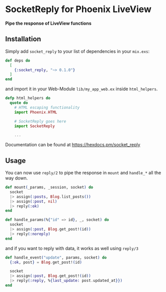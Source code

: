 # SocketReply for Phoenix LiveView

**Pipe the response of LiveView functions**

## Installation

Simply add `socket_reply` to your list of dependencies in your `mix.exs`:

```elixir
def deps do
  [
    {:socket_reply, "~> 0.1.0"}
  ]
end
```

and import it in your Web-Module `lib/my_app_web.ex` inside `html_helpers`.

```elixir
defp html_helpers do
  quote do
    # HTML escaping functionality
    import Phoenix.HTML

    # SocketReply goes here
    import SocketReply

    ...
```

Documentation can be found at https://hexdocs.pm/socket_reply

## Usage

You can now use `reply/2` to pipe the response in `mount` and `handle_*` all the way down.

```elixir
def mount(_params, _session, socket) do
  socket
  |> assign(:posts, Blog.list_posts())
  |> assign(:post, nil)
  |> reply(:ok)
end

def handle_params(%{"id" => id}, _, socket) do
  socket
  |> assign(:post, Blog.get_post!(id))
  |> reply(:noreply)
end
```

and if you want to reply with data, it works as well using `reply/3`

```elixir
def handle_event("update", params, socket) do
  {:ok, post} = Blog.get_post!(id)

  socket
  |> assign(:post, Blog.get_post!(id))
  |> reply(:reply, %{last_update: post.updated_at}})
end
```
